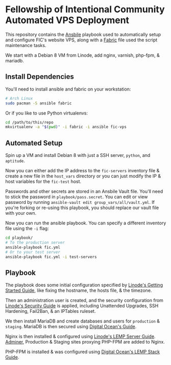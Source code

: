 # Fellowship of Intentional Community Automated VPS Deployment

This repository contains the [Ansbile][ansible] playbook used to automatically
setup and configure FIC's website VPS, along with a [Fabric][fabric] file used
the script maintenance tasks.

We start with a Debian 8 VM from Linode, add nginx, varnish, php-fpm, &
mariadb.

## Install Dependencies

You'll need to install ansible and fabric on your workstation:

```bash
# Arch Linux
sudo pacman -S ansible fabric
```

Or if you like to use Python virtualenvs:

```bash
cd /path/to/this/repo
mkvirtualenv -a "$(pwd)" -i fabric -i ansible fic-vps
```

## Automated Setup

Spin up a VM and install Debian 8 with just a SSH server, `python`, and
`aptitude`.

Now you can either add the IP address to the `fic-servers` inventory file &
create a new file in the `host_vars` directory or you can just modify the IP &
host variables for the `fic-test` host.

Passwords and other secrets are stored in an Ansbile Vault file. You'll need to
stick the password in `playbook/pass.secret`. You can edit or view password by
running `ansible-vault edit group_vars/all/vault.yml`. If you're forking or
re-using this playbook, you should replace our vault file with your own.

Now you can run the ansible playbook. You can specify a different inventory
file using the `-i` flag:

```bash
cd playbook/
# To the production server
ansible-playbook fic.yml
# Or to your test server
ansible-playbook fic.yml -i test-servers
```


## Playbook

The playbook does some initial configuration specified by [Linode's Getting
Started Guide][linode-starting], like fixing the hostname, the hosts file, &
the timezone.

Then an administration user is created, and the security configuration from
[Linode's Security Guide][linode-secure] is applied, including Unattended
Upgrades, SSH Hardening, Fail2Ban, & an IPTables ruleset.

We then install MariaDB and create databases and users for `production` &
`staging`. MariaDB is then secured using [Digital Ocean's Guide][d-o-mysql].

Nginx is then installed & configured using [Linode's LEMP Server
Guide][linode-lemp]. [Adminer][adminer], Production & Staging sites proxying
PHP-FPM are added to Nginx.

PHP-FPM is installed & was configured using [Digital Ocean's LEMP Stack
Guide][d-o-lemp].



[ansible]: https://www.ansible.com/
[fabric]: http://www.fabfile.org/

[linode-starting]: https://www.linode.com/docs/getting-started
[linode-secure]: https://www.linode.com/docs/security/securing-your-server/
[d-o-mysql]: https://www.digitalocean.com/community/tutorials/how-to-secure-mysql-and-mariadb-databases-in-a-linux-vps
[linode-lemp]: https://www.linode.com/docs/websites/lemp/lemp-server-on-debian-8
[adminer]: https://www.adminer.org/
[d-o-lemp]: https://www.digitalocean.com/community/tutorials/how-to-install-linux-nginx-mysql-php-lemp-stack-on-debian-7

